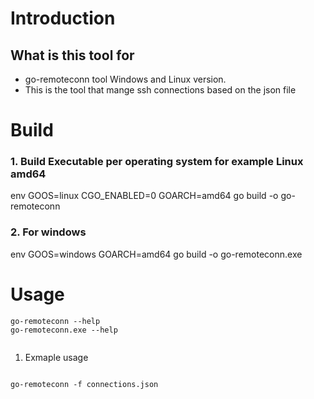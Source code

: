 # Introduction

## What is this tool for

- go-remoteconn tool Windows and Linux version.
- This is the tool that mange ssh connections based on the json file

# Build

### 1. Build Executable per operating system for example Linux amd64

env GOOS=linux CGO_ENABLED=0 GOARCH=amd64 go build -o go-remoteconn

### 2. For windows

env GOOS=windows GOARCH=amd64 go build -o go-remoteconn.exe

# Usage

```
go-remoteconn --help
go-remoteconn.exe --help


```

1. Exmaple usage

```

go-remoteconn -f connections.json
```
